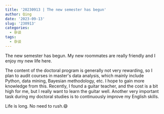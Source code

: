 ```yaml
---
title: '20230913 | The new semester has begun'
author: Qing
date: '2023-09-13'
slug: '230913'
categories:
  - 杂谈
tags:
  - 杂谈
---
```



The new semester has begun. My new roommates are really friendly and I enjoy my new life here.

The content of the doctoral program is generally not very rewarding, so I plan to audit courses in master's data analysis, which mainly include Python, data mining, Bayesian methodology, etc. I hope to gain more knowledge from this. Recently, I found a guitar teacher, and the cost is a bit high for me, but I really want to learn the guitar well. Another very important task during my doctoral studies is to continuously improve my English skills.



Life is long. No need to rush.😄